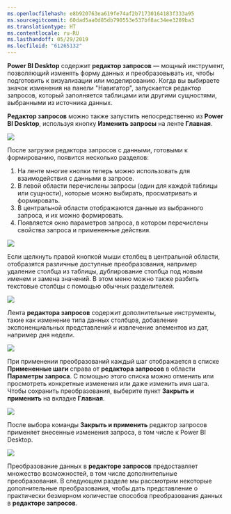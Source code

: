 ```yaml
---
ms.openlocfilehash: e8b920763ea619fe74af2b71730164183f333a95
ms.sourcegitcommit: 60dad5aa0d85db790553e537bf8ac34ee3289ba3
ms.translationtype: HT
ms.contentlocale: ru-RU
ms.lasthandoff: 05/29/2019
ms.locfileid: "61265132"
---
```

**Power BI Desktop** содержит **редактор запросов** — мощный инструмент, позволяющий изменять форму данных и преобразовывать их, чтобы подготовить к визуализации или моделированию. Когда вы выбираете значок изменения на панели "Навигатор", запускается редактор запросов, который заполняется таблицами или другими сущностями, выбранными из источника данных.

**Редактор запросов** можно также запустить непосредственно из **Power BI Desktop**, используя кнопку **Изменить запросы** на ленте **Главная**.

![](media/1-3-clean-and-transform-data-with-query-editor/1-3_1.png)

После загрузки редактора запросов с данными, готовыми к формированию, появится несколько разделов:

1. На ленте многие кнопки теперь можно использовать для взаимодействия с данными в запросе.
2. В левой области перечислены запросы (один для каждой таблицы или сущности), которые можно выбирать, просматривать и формировать.
3. В центральной области отображаются данные из выбранного запроса, и их можно формировать.
4. Появляется окно параметров запроса, в котором перечислены свойства запроса и примененные действия.

![](media/1-3-clean-and-transform-data-with-query-editor/1-3_2.png)

Если щелкнуть правой кнопкой мыши столбец в центральной области, отобразятся различные доступные преобразования, например удаление столбца из таблицы, дублирование столбца под новым именем и замена значений. В этом меню можно также разбить текстовые столбцы с помощью обычных разделителей.

![](media/1-3-clean-and-transform-data-with-query-editor/1-3_3.png)

Лента **редактора запросов** содержит дополнительные инструменты, такие как изменение типа данных столбцов, добавление экспоненциальных представлений и извлечение элементов из дат, например дня недели.

![](media/1-3-clean-and-transform-data-with-query-editor/1-3_4.png)

При применении преобразований каждый шаг отображается в списке **Примененные шаги** справа от **редактора запросов** в области **Параметры запроса**. С помощью этого списка можно отменить или просмотреть конкретные изменения или даже изменить имя шага. Чтобы сохранить преобразования, выберите пункт **Закрыть и применить** на вкладке **Главная**.

![](media/1-3-clean-and-transform-data-with-query-editor/1-3_5.png)

После выбора команды **Закрыть и применить** редактор запросов применяет внесенные изменения запроса, в том числе к Power BI Desktop.

![](media/1-3-clean-and-transform-data-with-query-editor/1-3_6.png)

Преобразование данных в **редакторе запросов** предоставляет множество возможностей, в том числе дополнительные преобразования. В следующем разделе мы рассмотрим некоторые дополнительные преобразования, чтобы дать представление о практически безмерном количестве способов преобразования данных в **редакторе запросов**.

